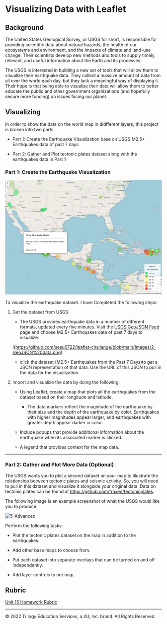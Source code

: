 # Visualizing Data with Leaflet

## Background

The United States Geological Survey, or USGS for short, is responsible for providing scientific data about natural hazards, the health of our ecosystems and environment, and the impacts of climate and land-use change. Their scientists develop new methods and tools to supply timely, relevant, and useful information about the Earth and its processes.

The USGS is interested in building a new set of tools that will allow them to visualize their earthquake data. They collect a massive amount of data from all over the world each day, but they lack a meaningful way of displaying it. Their hope is that being able to visualize their data will allow them to better educate the public and other government organizations (and hopefully secure more funding) on issues facing our planet.


## Visualizing

In order to show the data on the world map in didfferent layers, this project is broken into two parts: 

* Part 1: Create the Earthquake Visualization base on USGS M2.5+ Earthquakes data of past 7 days

* Part 2: Gather and Plot tectonic plates dataset along with the earthquakes data in Part 1

### Part 1: Create the Earthquake Visualization

![3-step1_map](Images/3-step1_map.png)

To visualize the earthquake dataset. I have Completed the following steps:

1. Get the dataset from USGS: 

   * The USGS provides earthquake data in a number of different formats, updated every five minutes. Visit the [USGS GeoJSON Feed](http://earthquake.usgs.gov/earthquakes/feed/v1.0/geojson.php) page and choose M2.5+ Earthquakes data of past 7 days to visualize:

   !(https://github.com/sesu0722/leaflet-challenge/blob/main/Images/2-GeoJSON%20data.png)

    * click the dataset (M2.5+ Earthquakes from the Past 7 Days)to get a JSON representation of that data. Use the URL of this JSON to pull in the data for the visualization.

2. Import and visualize the data by doing the following: 

   * Using Leaflet, create a map that plots all the earthquakes from the dataset based on their longitude and latitude.

       *  The data markers reflect the magnitude of the earthquake by their size and the depth of the earthquake by color. Earthquakes with higher magnitudes appear larger, and earthquakes with greater depth appear darker in color.

   * Include popups that provide additional information about the earthquake when its associated marker is clicked.

   * A legend that provides context for the map data.

- - -

### Part 2: Gather and Plot More Data (Optional)

The USGS wants you to plot a second dataset on your map to illustrate the relationship between tectonic plates and seismic activity. So, you will need to pull in this dataset and visualize it alongside your original data. Data on tectonic plates can be found at <https://github.com/fraxen/tectonicplates>.

The following image is an example screenshot of what the USGS would like you to produce:

![5-Advanced](Images/5-Advanced.png)

Perform the following tasks: 

* Plot the tectonic plates dataset on the map in addition to the earthquakes.

* Add other base maps to choose from.

* Put each dataset into separate overlays that can be turned on and off independently.

* Add layer controls to our map.

## Rubric

[Unit 15 Homework Rubric](https://docs.google.com/document/d/1kDNeT4a54ik_AZrHYN3LmVMqH0hDuiwbK2h5lHNxumQ/edit?usp=sharing)

___
© 2022 Trilogy Education Services, a 2U, Inc. brand. All Rights Reserved.
